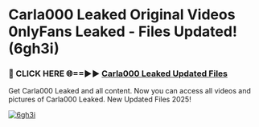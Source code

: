 # Carla000 Leaked Original Videos 0nlyFans Leaked - Files Updated! (6gh3i)

<h3>🔴 CLICK HERE 🌐==►► <a href="https://tinyurl.com/2jnfzry5" rel="nofollow">Carla000 Leaked Updated Files</a></h3>

Get Carla000 Leaked and all content. Now you can access all videos and pictures of Carla000 Leaked. New Updated Files 2025!

[![6gh3i](https://i.imgur.com/GyGTBgg.gif)](https://tinyurl.com/2jnfzry5)
